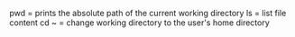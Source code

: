 pwd = prints the absolute path of the current working directory
ls = list file content
cd ~ = change working directory to the user's home directory
